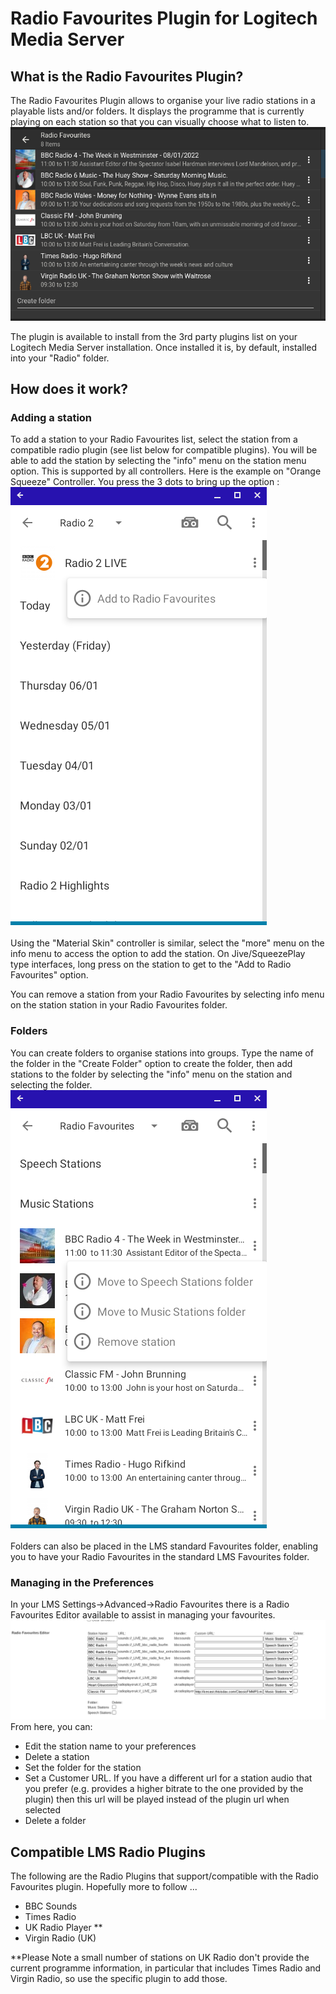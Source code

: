 # Radio Favourites Plugin for Logitech Media Server
## What is the Radio Favourites Plugin?
The Radio Favourites Plugin allows to organise your live radio stations in a playable lists and/or folders.  It displays the programme that is currently playing on each station so that you can visually choose what to listen to.
![Radio Favourites Main](Images/MainFavouritesList.png)

The plugin is available to install from the 3rd party plugins list on your Logitech Media Server installation.
Once installed it is, by default, installed into your "Radio" folder.

## How does it work?
### Adding a station
To add a station to your Radio Favourites list, select the station from a compatible radio plugin (see list below for compatible plugins).  You will be able to add the station by selecting the "info" menu on the station menu option.  This is supported by all controllers.  Here is the example on "Orange Squeeze" Controller.  You press the 3 dots to bring up the option :
![Add Favourite](Images/OSAddFavourite.png)

Using the "Material Skin" controller is similar, select the "more" menu on the info menu to access the option to add the station.  On Jive/SqueezePlay type interfaces, long press on the station to get to the "Add to Radio Favourites" option.

You can remove a station from your Radio Favourites by selecting info menu on the station station in your Radio Favourites folder.

### Folders
You can create folders to organise stations into groups.  Type the name of the folder in the "Create Folder" option to create the folder, then add stations to the folder by selecting the "info" menu on the station and selecting the folder.
![Folders](Images/folders.png)

Folders can also be placed in the LMS standard Favourites folder, enabling you to have your Radio Favourites in the standard LMS Favourites folder.

### Managing in the Preferences
In your LMS Settings->Advanced->Radio Favourites there is a Radio Favourites Editor available to assist in managing your favourites.
![Radio Favourites Editor](Images/RadioStationsEditor.png)
From here, you can:
* Edit the station name to your preferences
* Delete a station
* Set the folder for the station
* Set a Customer URL.  If you have a different url for a station audio that you prefer (e.g. provides a higher bitrate to the one provided by the plugin) then this url will be played instead of the plugin url when selected
* Delete a folder

## Compatible LMS Radio Plugins
The following are the Radio Plugins that support/compatible with the Radio Favourites plugin.  Hopefully more to follow ...

* BBC Sounds
* Times Radio
* UK Radio Player **
* Virgin Radio (UK)

**Please Note a small number of stations on UK Radio don't provide the current programme information, in particular that includes Times Radio and Virgin Radio, so use the specific plugin to add those.




